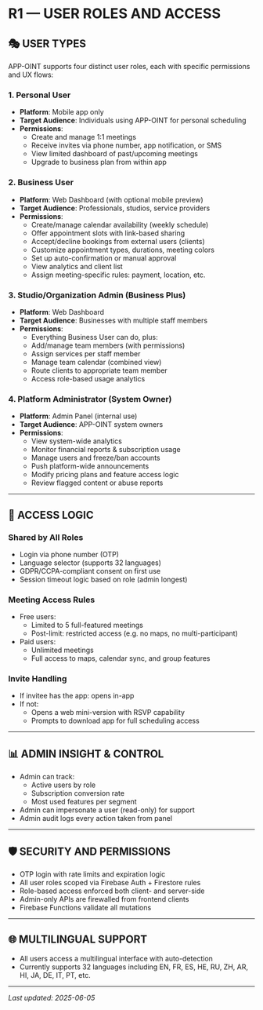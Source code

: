 # R1 — USER ROLES AND ACCESS

## 🎭 USER TYPES

APP-OINT supports four distinct user roles, each with specific permissions and UX flows:

### 1. Personal User
- **Platform**: Mobile app only
- **Target Audience**: Individuals using APP-OINT for personal scheduling
- **Permissions**:
  - Create and manage 1:1 meetings
  - Receive invites via phone number, app notification, or SMS
  - View limited dashboard of past/upcoming meetings
  - Upgrade to business plan from within app

### 2. Business User
- **Platform**: Web Dashboard (with optional mobile preview)
- **Target Audience**: Professionals, studios, service providers
- **Permissions**:
  - Create/manage calendar availability (weekly schedule)
  - Offer appointment slots with link-based sharing
  - Accept/decline bookings from external users (clients)
  - Customize appointment types, durations, meeting colors
  - Set up auto-confirmation or manual approval
  - View analytics and client list
  - Assign meeting-specific rules: payment, location, etc.

### 3. Studio/Organization Admin (Business Plus)
- **Platform**: Web Dashboard
- **Target Audience**: Businesses with multiple staff members
- **Permissions**:
  - Everything Business User can do, plus:
  - Add/manage team members (with permissions)
  - Assign services per staff member
  - Manage team calendar (combined view)
  - Route clients to appropriate team member
  - Access role-based usage analytics

### 4. Platform Administrator (System Owner)
- **Platform**: Admin Panel (internal use)
- **Target Audience**: APP-OINT system owners
- **Permissions**:
  - View system-wide analytics
  - Monitor financial reports & subscription usage
  - Manage users and freeze/ban accounts
  - Push platform-wide announcements
  - Modify pricing plans and feature access logic
  - Review flagged content or abuse reports

---

## 🔐 ACCESS LOGIC

### Shared by All Roles
- Login via phone number (OTP)
- Language selector (supports 32 languages)
- GDPR/CCPA-compliant consent on first use
- Session timeout logic based on role (admin longest)

### Meeting Access Rules
- Free users:
  - Limited to 5 full-featured meetings
  - Post-limit: restricted access (e.g. no maps, no multi-participant)
- Paid users:
  - Unlimited meetings
  - Full access to maps, calendar sync, and group features

### Invite Handling
- If invitee has the app: opens in-app
- If not:
  - Opens a web mini-version with RSVP capability
  - Prompts to download app for full scheduling access

---

## 📊 ADMIN INSIGHT & CONTROL

- Admin can track:
  - Active users by role
  - Subscription conversion rate
  - Most used features per segment
- Admin can impersonate a user (read-only) for support
- Admin audit logs every action taken from panel

---

## 🛡 SECURITY AND PERMISSIONS

- OTP login with rate limits and expiration logic
- All user roles scoped via Firebase Auth + Firestore rules
- Role-based access enforced both client- and server-side
- Admin-only APIs are firewalled from frontend clients
- Firebase Functions validate all mutations

---

## 🌐 MULTILINGUAL SUPPORT

- All users access a multilingual interface with auto-detection
- Currently supports 32 languages including EN, FR, ES, HE, RU, ZH, AR, HI, JA, DE, IT, PT, etc.

---

_Last updated: 2025-06-05_
